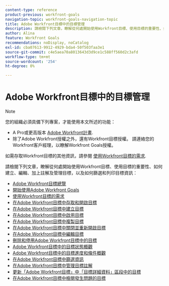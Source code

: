 ```yaml
---
content-type: reference
product-previous: workfront-goals
navigation-topic: workfront-goals-navigation-topic
title: Adobe Workfront目標中的目標管理
description: 請檢閱下列文章，瞭解從何處開始使用Workfront目標、使用目標的重要性、如何建立、編輯、加上註解及管理目標，以及如何篩選和列印目標資訊
author: Alina
feature: Workfront Goals
recommendations: noDisplay, noCatalog
exl-id: cba07613-9912-4929-bda4-50f503faa3e1
source-git-commit: c4e5aea70a8013643d3d9ce1c588ff560d2c3afd
workflow-type: tm+mt
source-wordcount: '254'
ht-degree: 0%

---
```


# Adobe Workfront目標中的目標管理

<!--drafted for P&P new model: the note at the top will need to be replaced with this:

Your organization must have the following to use the functionality described in this article:

* For the legacy plan and license structure: 

  * A Pro or higher [Adobe Workfront plan](https://www.workfront.com/plans). 
  * An Adobe Workfront Goals license in addition to a Workfront license.

* For the current plan and license structure:

  * An Ultimate plan 
    
    Or
    
    An additional license for Adobe Workfront Goals for the Prime or Select Adobe Workfront plans. <is there a link we can add here for the plans and what they contain?!>

Contact your Workfront account manager to learn about a Workfront Goals license.

For additional information about access to Workfront Goals, see [Requirements to use Workfront Goals](../workfront-goals/goal-management/access-needed-for-wf-goals.md).
-->

>[!NOTE]
>
>您的組織必須具備下列專案，才能使用本文所述的功能：
>
>* A Pro或更高版本 [Adobe Workfront計畫](https://www.workfront.com/plans).
>* 除了Adobe Workfront授權之外，還有Workfront目標授權。
>請連絡您的Workfront客戶經理，以瞭解Workfront Goals授權。
>
>如需存取Workfront目標的其他資訊，請參閱 [使用Workfront目標的需求](../../workfront-goals/goal-management/access-needed-for-wf-goals.md).


請檢閱下列文章，瞭解從何處開始使用Workfront目標、使用目標的重要性、如何建立、編輯、加上註解及管理目標，以及如何篩選和列印目標資訊：

* [Adobe Workfront目標總覽](../../workfront-goals/goal-management/wf-goals-overview.md)
* [開始使用Adobe Workfront Goals](../../workfront-goals/goal-management/getting-started-with-wf-goals.md)
* [使用Workfront目標的需求](../../workfront-goals/goal-management/access-needed-for-wf-goals.md)
* [在Adobe Workfront目標中存取和開啟目標](../../workfront-goals/goal-management/access-goals-in-wf-goals.md)
* [在Adobe Workfront目標中建立目標](../../workfront-goals/goal-management/create-goals.md)
* [在Adobe Workfront目標中啟用目標](../../workfront-goals/goal-management/activate-goals.md)
* [在Adobe Workfront目標中複製目標](../../workfront-goals/goal-management/copy-goals.md)
* [在Adobe Workfront目標中關閉並重新開啟目標](../../workfront-goals/goal-management/close-and-reopen-goals.md)
* [在Adobe Workfront目標中編輯目標](../../workfront-goals/goal-management/edit-goals.md)
* [刪除和停用Adobe Workfront目標中的目標](../../workfront-goals/goal-management/delete-and-deactivate-goals.md)
* [Adobe Workfront目標中的目標狀態概觀](../../workfront-goals/goal-management/goal-status-overview.md)
* [Adobe Workfront目標中的目標進度和條件概觀](../../workfront-goals/goal-management/calculate-goal-progress.md)
* [在Adobe Workfront目標中篩選資訊](../../workfront-goals/goal-management/filter-information-wf-goals.md)
* [在Adobe Workfront目標中管理目標註解](../../workfront-goals/goal-management/manage-goal-comments.md)
* [更新「Adobe Workfront目標」中「目標詳細資料」區段中的目標](../../workfront-goals/goal-management/update-goals-in-goal-details-panel.md)
* [在Adobe Workfront目標中檢閱發生問題的目標](../../workfront-goals/goal-management/view-in-trouble-goals.md)
